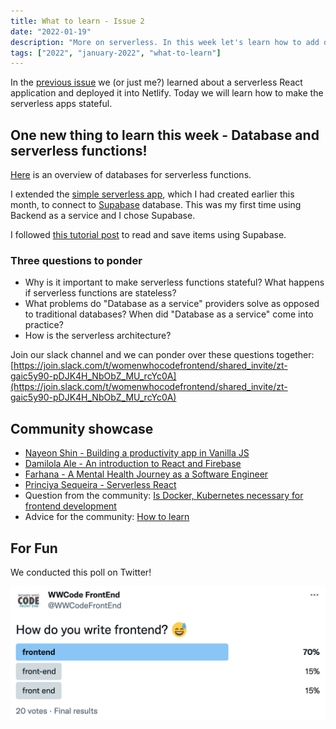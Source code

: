 ```yaml
---
title: What to learn - Issue 2
date: "2022-01-19"
description: "More on serverless. In this week let's learn how to add database connectivity to the serverless functions."
tags: ["2022", "january-2022", "what-to-learn"]
---
```


In the [previous issue](../newsletter-issue-1/) we (or just me?) learned about a serverless React application and deployed it into Netlify. Today we will learn how to make the serverless apps stateful.

## One new thing to learn this week - Database and serverless functions!

[Here](https://princiya.com/blog/serverless-react/#overview-of-databases-for-serverless-functions) is an overview of databases for serverless functions.

I extended the [simple serverless app](https://princiya.com/blog/serverless-react/), which I had created earlier this month, to connect to [Supabase](https://supabase.com/) database. This was my first time using Backend as a service and I chose Supabase.

I followed [this tutorial post](https://www.netlify.com/blog/2021/06/28/saving-data-to-supabase-and-getting-it-back-again/) to read and save items using Supabase.


### Three questions to ponder

- Why is it important to make serverless functions stateful? What happens if serverless functions are stateless?
- What problems do "Database as a service" providers solve as opposed to traditional databases? When did "Database as a service" come into practice?
- How is the serverless architecture?

Join our slack channel and we can ponder over these questions together: [https://join.slack.com/t/womenwhocodefrontend/shared_invite/zt-gaic5y90-pDJK4H_NbObZ_MU_rcYc0A](https://join.slack.com/t/womenwhocodefrontend/shared_invite/zt-gaic5y90-pDJK4H_NbObZ_MU_rcYc0A)

## Community showcase

- [Nayeon Shin - Building a productivity app in Vanilla JS](../jan-14-nayeon-shin/)
- [Damilola Ale - An introduction to React and Firebase](../jan-18-damilola-ale/)
- [Farhana - A Mental Health Journey as a Software Engineer](https://dev.to/farhanaxmustafa/a-mental-health-journey-as-a-software-engineer-g48)
- [Princiya Sequeira - Serverless React](https://princiya.com/blog/serverless-react/)
- Question from the community: [Is Docker, Kubernetes necessary for frontend development](https://princiya.com/blog/docker-k8s-for-frontend/)
- Advice for the community: [How to learn](https://princiya.com/blog/how-to-learn)

## For Fun

We conducted this poll on Twitter!

![Twitter poll](./twitter.png)


